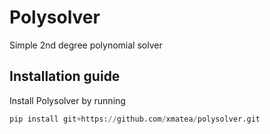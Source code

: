 # Polysolver
Simple 2nd degree polynomial solver

## Installation guide

Install Polysolver by running
```py
pip install git+https://github.com/xmatea/polysolver.git
```

